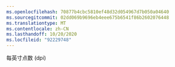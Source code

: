```yaml
---
ms.openlocfilehash: 70877b4cbc5810ef48d32d054967d7b050a04640
ms.sourcegitcommit: 02dd069b9696eb4eee675b6541f86b2602076448
ms.translationtype: MT
ms.contentlocale: zh-CN
ms.lasthandoff: 10/20/2020
ms.locfileid: "92229748"
---
```

每英寸点数 (dpi)